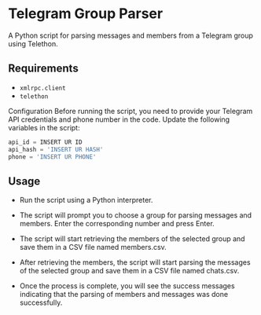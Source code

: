 # Telegram Group Parser

A Python script for parsing messages and members from a Telegram group using Telethon.

## Requirements

- `xmlrpc.client`
- `telethon`

Configuration
Before running the script, you need to provide your Telegram API credentials and phone number in the code. Update the following variables in the script:
```python
api_id = INSERT UR ID
api_hash = 'INSERT UR HASH'
phone = 'INSERT UR PHONE'
```
## Usage

+ Run the script using a Python interpreter.

+ The script will prompt you to choose a group for parsing messages and members. Enter the corresponding number and press Enter.

+ The script will start retrieving the members of the selected group and save them in a CSV file named members.csv.

+ After retrieving the members, the script will start parsing the messages of the selected group and save them in a CSV file named chats.csv.

+ Once the process is complete, you will see the success messages indicating that the parsing of members and messages was done successfully.

